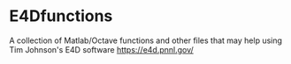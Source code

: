 # E4Dfunctions
A collection of Matlab/Octave functions and other files that may help using Tim Johnson's E4D software https://e4d.pnnl.gov/
